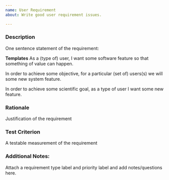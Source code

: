 ```yaml
---
name: User Requirement
about: Write good user requirement issues.

---
```


### Description
One sentence statement of the requirement:

**Templates**
As a (type of) user, I want some software feature so that something of value can happen.

In order to achieve some objective, for a particular (set of) users(s) we will some new system feature.

In order to achieve some scientific goal, as a type of user I want some new feature.

### Rationale
Justification of the requirement

### Test Criterion
A testable measurement of the requirement

### Additional Notes:
Attach a requirement type label and priority label and add notes/questions here.
